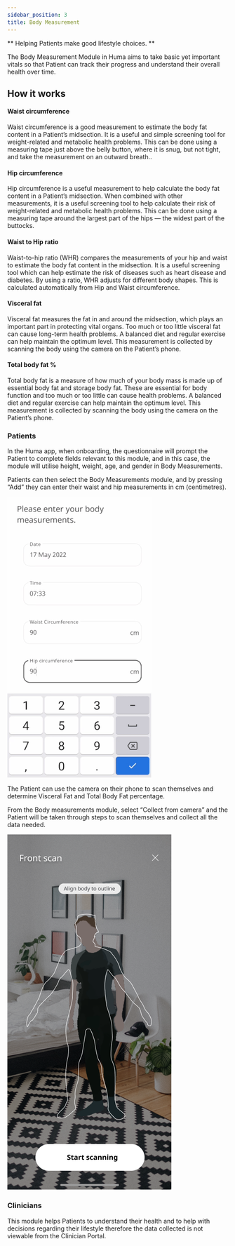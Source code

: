 ```yaml
---
sidebar_position: 3
title: Body Measurement
---
```


** Helping Patients make good lifestyle choices. **

The Body Measurement Module in Huma aims to take basic yet important vitals so that Patient can track their progress and understand their overall health over time.

## How it works

#### Waist circumference
Waist circumference is a good measurement to estimate the body fat content in a Patient’s midsection. It is a useful and simple screening tool for weight-related and metabolic health problems. This can be done using a measuring tape just above the belly button, where it is snug, but not tight, and take the measurement on an outward breath..

#### Hip circumference
Hip circumference is a useful measurement to help calculate the body fat content in a Patient’s midsection. When combined with other measurements, it is a useful screening tool to help calculate their risk of weight-related and metabolic health problems. This can be done using a measuring tape around the largest part of the hips — the widest part of the buttocks. 

#### Waist to Hip ratio
Waist-to-hip ratio (WHR) compares the measurements of your hip and waist to estimate the body fat content in the midsection. It is a useful screening tool which can help estimate the risk of diseases such as heart disease and diabetes. By using a ratio, WHR adjusts for different body shapes. This is calculated automatically from Hip and Waist circumference.

#### Visceral fat
Visceral fat measures the fat in and around the midsection, which plays an important part in protecting vital organs. Too much or too little visceral fat can cause long-term health problems. A balanced diet and regular exercise can help maintain the optimum level. This measurement is collected by scanning the body using the camera on the Patient’s phone.

#### Total body fat %
Total body fat is a measure of how much of your body mass is made up of essential body fat and storage body fat. These are essential for body function and too much or too little can cause health problems. A balanced diet and regular exercise can help maintain the optimum level. This measurement is collected by scanning the body using the camera on the Patient’s phone.

### Patients
In the Huma app, when onboarding, the questionnaire will prompt the Patient to complete fields relevant to this module, and in this case, the module will utilise height, weight, age, and gender in Body Measurements.

Patients can then select the Body Measurements module, and by pressing “Add” they can enter their waist and hip measurements in cm (centimetres).

![Adding data to body measurements](./assets/body-measurements.gif)

The Patient can use the camera on their phone to scan themselves and determine Visceral Fat and Total Body Fat percentage. 

From the Body measurements module, select “Collect from camera” and the Patient will be taken through steps to scan themselves and collect all the data needed.

![Body measurements scanning](./assets/body-measurement-scan.png)

### Clinicians

This module helps Patients to understand their health and to help with decisions regarding their lifestyle therefore the data collected is not viewable from the Clinician Portal. 
